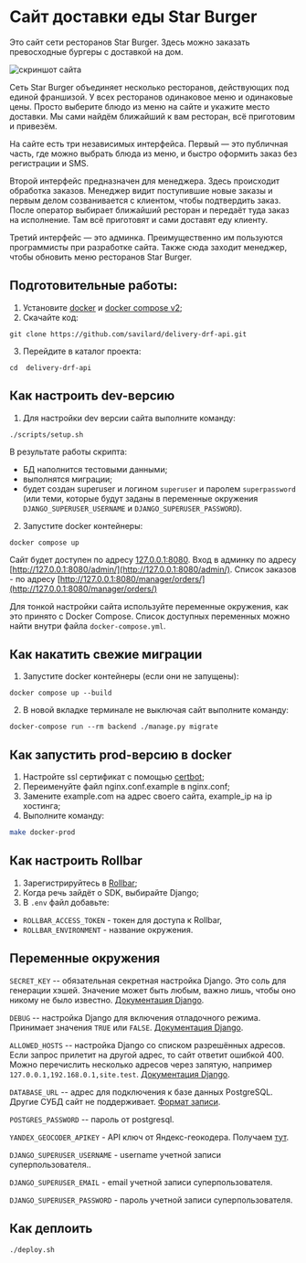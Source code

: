 # Сайт доставки еды Star Burger

Это сайт сети ресторанов Star Burger. Здесь можно заказать превосходные бургеры с доставкой на дом.

![скриншот сайта](https://dvmn.org/filer/canonical/1594651635/686/)


Сеть Star Burger объединяет несколько ресторанов, действующих под единой франшизой. У всех ресторанов одинаковое меню и одинаковые цены. Просто выберите блюдо из меню на сайте и укажите место доставки. Мы сами найдём ближайший к вам ресторан, всё приготовим и привезём.

На сайте есть три независимых интерфейса. Первый — это публичная часть, где можно выбрать блюда из меню, и быстро оформить заказ без регистрации и SMS.

Второй интерфейс предназначен для менеджера. Здесь происходит обработка заказов. Менеджер видит поступившие новые заказы и первым делом созванивается с клиентом, чтобы подтвердить заказ. После оператор выбирает ближайший ресторан и передаёт туда заказ на исполнение. Там всё приготовят и сами доставят еду клиенту.

Третий интерфейс — это админка. Преимущественно им пользуются программисты при разработке сайта. Также сюда заходит менеджер, чтобы обновить меню ресторанов Star Burger.

## Подготовительные работы:
1. Установите [docker](https://docs.docker.com/get-docker/) и [docker compose v2](https://docs.docker.com/compose/cli-command/#installing-compose-v2);
2. Скачайте код:
```shell
git clone https://github.com/savilard/delivery-drf-api.git
```
3. Перейдите в каталог проекта:
```shell
cd  delivery-drf-api
```

## Как настроить dev-версию
1. Для настройки dev версии сайта выполните команду:
```shell
./scripts/setup.sh
```
В результате работы скрипта:
- БД наполнится тестовыми данными;
- выполнятся миграции;
- будет создан superuser и логином `superuser` и паролем `superpassword` (или теми, которые будут заданы в переменные окружения `DJANGO_SUPERUSER_USERNAME` и `DJANGO_SUPERUSER_PASSWORD`).

2. Запустите docker контейнеры:
```shell
docker compose up
```

Сайт будет доступен по адресу [127.0.0.1:8080](http://127.0.0.1:8080). Вход в админку по адресу [http://127.0.0.1:8080/admin/](http://127.0.0.1:8080/admin/). Список заказов - по адресу [http://127.0.0.1:8080/manager/orders/](http://127.0.0.1:8080/manager/orders/)

Для тонкой настройки сайта используйте переменные окружения, как это принято с Docker Compose. Список доступных переменных можно найти внутри файла `docker-compose.yml`.


## Как накатить свежие миграции
1. Запустите docker контейнеры (если они не запущены):
```shell
docker compose up --build
```
2. В новой вкладке терминале не выключая сайт выполните команду:
```shell
docker-compose run --rm backend ./manage.py migrate
```

## Как запустить prod-версию в docker
1. Настройте ssl сертификат с помощью [certbot](https://certbot.eff.org/);
2. Переименуйте файл nginx.conf.example в nginx.conf;
3. Замените example.com на адрес своего сайта, example_ip на ip хостинга;
4. Выполните команду:
```bash
make docker-prod
```


## Как настроить Rollbar

1. Зарегистрируйтесь в [Rollbar](https://rollbar.com/);
2. Когда речь зайдёт о SDK, выбирайте Django;
3. В `.env` файл добавьте:
- `ROLLBAR_ACCESS_TOKEN` - токен для доступа к Rollbar,
- `ROLLBAR_ENVIRONMENT` - название окружения.


## Переменные окружения
`SECRET_KEY` -- обязательная секретная настройка Django. Это соль для генерации хэшей. Значение может быть любым, важно лишь, чтобы оно никому не было известно. [Документация Django](https://docs.djangoproject.com/en/3.2/ref/settings/#secret-key).

`DEBUG` -- настройка Django для включения отладочного режима. Принимает значения `TRUE` или `FALSE`. [Документация Django](https://docs.djangoproject.com/en/3.2/ref/settings/#std:setting-DEBUG).

`ALLOWED_HOSTS` -- настройка Django со списком разрешённых адресов. Если запрос прилетит на другой адрес, то сайт ответит ошибкой 400. Можно перечислить несколько адресов через запятую, например `127.0.0.1,192.168.0.1,site.test`. [Документация Django](https://docs.djangoproject.com/en/3.2/ref/settings/#allowed-hosts).

`DATABASE_URL` -- адрес для подключения к базе данных PostgreSQL. Другие СУБД сайт не поддерживает. [Формат записи](https://github.com/jacobian/dj-database-url#url-schema).

`POSTGRES_PASSWORD` -- пароль от postgresql.

`YANDEX_GEOCODER_APIKEY` - API ключ от Яндекс-геокодера. Получаем [тут](https://developer.tech.yandex.ru/).

`DJANGO_SUPERUSER_USERNAME` - username учетной записи суперпользователя..

`DJANGO_SUPERUSER_EMAIL` - email учетной записи суперпользователя.

`DJANGO_SUPERUSER_PASSWORD` - пароль учетной записи суперпользователя.


## Как деплоить
```shell
./deploy.sh
```
